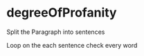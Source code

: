 # degreeOfProfanity

Split the Paragraph into sentences

Loop on the each sentence 
  check every word
